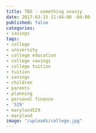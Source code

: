```yaml
---
title: TBD - something snazzy
date: 2017-03-15 11:44:00 -04:00
published: false
categories:
- savings
tags:
- college
- university
- college education
- college savings
- college tuition
- tuition
- savings
- children
- parents
- planning
- personal finance
- '529'
- maryland529
- maryland
image: "/uploads/college.jpg"
---
```


